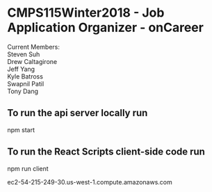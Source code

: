 # CMPS115Winter2018 - Job Application Organizer - onCareer
Current Members:  
Steven Suh  
Drew Caltagirone  
Jeff Yang  
Kyle Batross  
Swapnil Patil  
Tony Dang

## To run the api server locally run
npm start

## To run the React Scripts client-side code run
npm run client


ec2-54-215-249-30.us-west-1.compute.amazonaws.com

